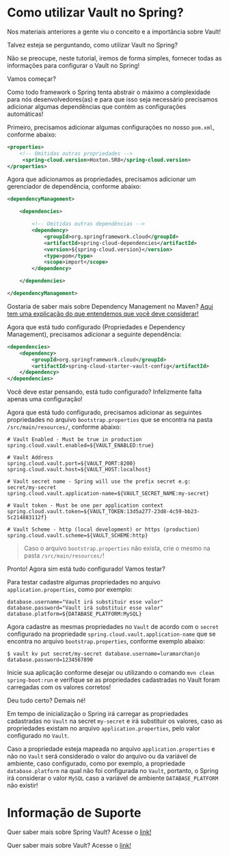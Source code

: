 # Como utilizar Vault no Spring?

Nos materiais anteriores a gente viu o conceito e a importância sobre Vault!

Talvez esteja se perguntando, como utilizar Vault no Spring?

Não se preocupe, neste tutorial, iremos de forma simples, fornecer todas as informações para configurar o Vault no Spring!

Vamos começar?

Como todo framework o Spring tenta abstrair o máximo a complexidade para nós desenvolvedores(as) e para que isso seja 
necessário precisamos adicionar algumas dependências que contém as configurações automáticas!

Primeiro, precisamos adicionar algumas configurações no nosso `pom.xml`, conforme abaixo:

```xml
<properties>
    <!-- Omitidas outras propriedades -->
     <spring-cloud.version>Hoxton.SR8</spring-cloud.version>
</properties>
```

Agora que adicionamos as propriedades, precisamos adicionar um gerenciador de dependência, conforme abaixo:

```xml
<dependencyManagement>

    <dependencies>

        <!-- Omitidas outras dependências -->
        <dependency>
            <groupId>org.springframework.cloud</groupId>
            <artifactId>spring-cloud-dependencies</artifactId>
            <version>${spring-cloud.version}</version>
            <type>pom</type>
            <scope>import</scope>
        </dependency>

    </dependencies>

</dependencyManagement>
```

Gostaria de saber mais sobre Dependency Management no Maven? [Aqui tem uma explicação do que entendemos que você deve considerar!](https://maven.apache.org/guides/introduction/introduction-to-dependency-mechanism.html)

Agora que está tudo configurado (Propriedades e Dependency Management), precisamos adicionar a seguinte dependência:

```xml
<dependencies>
    <dependency>
        <groupId>org.springframework.cloud</groupId>
        <artifactId>spring-cloud-starter-vault-config</artifactId>
    </dependency>
</dependencies>
```

Você deve estar pensando, está tudo configurado? Infelizmente falta apenas uma configuração!

Agora que está tudo configurado, precisamos adicionar as seguintes propriedades no arquivo `bootstrap.properties` que 
se encontra na pasta `/src/main/resources/`, conforme abaixo:

```properties
# Vault Enabled - Must be true in production
spring.cloud.vault.enabled=${VAULT_ENABLED:true}

# Vault Address
spring.cloud.vault.port=${VAULT_PORT:8200}
spring.cloud.vault.host=${VAULT_HOST:localhost}

# Vault secret name - Spring will use the prefix secret e.g: secret/my-secret
spring.cloud.vault.application-name=${VAULT_SECRET_NAME:my-secret}

# Vault token - Must be one per application context
spring.cloud.vault.token=${VAULT_TOKEN:13d5a277-23d8-4c59-bb23-5c214883112f}

# Vault Scheme - http (local development) or https (production)
spring.cloud.vault.scheme=${VAULT_SCHEME:http}
```

> Caso o arquivo `bootstrap.properties` não exista, crie o mesmo na pasta `/src/main/resources/`!

Pronto! Agora sim está tudo configurado! Vamos testar?

Para testar cadastre algumas propriedades no arquivo `application.properties`, como por exemplo:

```properties
database.username="Vault irá substituir esse valor"
database.password="Vault irá substituir esse valor"
database.platform=${DATABASE_PLATFORM:MySQL}
```

Agora cadastre as mesmas propriedades no `Vault` de acordo com o `secret` configurado na propriedade 
`spring.cloud.vault.application-name` que se encontra no arquivo `bootstrap.properties`, conforme exemplo abaixo:

```shell script
$ vault kv put secret/my-secret database.username=luramarchanjo database.password=1234567890
````

Inicie sua aplicação conforme desejar ou utilizando o comando `mvn clean spring-boot:run` e verifique se as 
propriedades cadastradas no Vault foram carregadas com os valores corretos!

Deu tudo certo? Demais né!

Em tempo de inicialização o Spring irá carregar as propriedades cadastradas no `Vault` na secret `my-secret` e irá 
substituir os valores, caso as propriedades existam no arquivo `application.properties`, pelo valor configurado no `Vault`.

Caso a propriedade esteja mapeada no arquivo `application.properties` e não no `Vault` será considerado o valor do arquivo 
ou da variável de ambiente, caso configurado, como por exemplo, a propriedade `database.platform` na qual não foi 
configurada no `Vault`, portanto, o Spring irá considerar o valor `MySQL` caso a variável de ambiente `DATABASE_PLATFORM` 
não existir!

# Informação de Suporte

Quer saber mais sobre Spring Vault? Acesse o [link!](https://spring.io/projects/spring-vault#overview)

Quer saber mais sobre Vault? Acesse o [link!](https://www.vaultproject.io/)